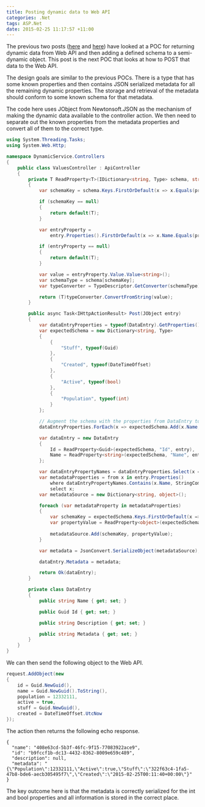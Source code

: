 ```yaml
---
title: Posting dynamic data to Web API
categories: .Net
tags: ASP.Net
date: 2015-02-25 11:17:57 +11:00
---
```


The previous two posts ([here][0] and [here][1]) have looked at a POC for returning dynamic data from Web API and then adding a defined schema to a semi-dynamic object. This post is the next POC that looks at how to POST that data to the Web API.

The design goals are similar to the previous POCs. There is a type that has some known properties and then contains JSON serialized metadata for all the remaining dynamic properties. The storage and retrieval of the metadata should conform to some known schema for that metadata.

The code here uses JObject from Newtonsoft.JSON as the mechanism of making the dynamic data available to the controller action. We then need to separate out the known properties from the metadata properties and convert all of them to the correct type.

<!--more-->

```csharp
using System.Threading.Tasks;
using System.Web.Http;

namespace DynamicService.Controllers
{
    public class ValuesController : ApiController
    {
        private T ReadProperty<T>(IDictionary<string, Type> schema, string property, JObject entry)
        {
            var schemaKey = schema.Keys.FirstOrDefault(x => x.Equals(property, StringComparison.OrdinalIgnoreCase));

            if (schemaKey == null)
            {
                return default(T);
            }

            var entryProperty =
                entry.Properties().FirstOrDefault(x => x.Name.Equals(property, StringComparison.OrdinalIgnoreCase));

            if (entryProperty == null)
            {
                return default(T);
            }

            var value = entryProperty.Value.Value<string>();
            var schemaType = schema[schemaKey];
            var typeConverter = TypeDescriptor.GetConverter(schemaType);

            return (T)typeConverter.ConvertFromString(value);
        }

        public async Task<IHttpActionResult> Post(JObject entry)
        {
            var dataEntryProperties = typeof(DataEntry).GetProperties();
            var expectedSchema = new Dictionary<string, Type>
            {
                {
                    "Stuff", typeof(Guid)
                },
                {
                    "Created", typeof(DateTimeOffset)
                },
                {
                    "Active", typeof(bool)
                },
                {
                    "Population", typeof(int)
                }
            };

            // Augment the schema with the properties from DataEntry to support common data reading
            dataEntryProperties.ForEach(x => expectedSchema.Add(x.Name, x.PropertyType));

            var dataEntry = new DataEntry
            {
                Id = ReadProperty<Guid>(expectedSchema, "Id", entry),
                Name = ReadProperty<string>(expectedSchema, "Name", entry)
            };

            var dataEntryPropertyNames = dataEntryProperties.Select(x => x.Name);
            var metadataProperties = from x in entry.Properties()
                where dataEntryPropertyNames.Contains(x.Name, StringComparer.OrdinalIgnoreCase) == false
                select x;
            var metadataSource = new Dictionary<string, object>();

            foreach (var metadataProperty in metadataProperties)
            {
                var schemaKey = expectedSchema.Keys.FirstOrDefault(x => x.Equals(metadataProperty.Name, StringComparison.OrdinalIgnoreCase));
                var propertyValue = ReadProperty<object>(expectedSchema, metadataProperty.Name, entry);
                
                metadataSource.Add(schemaKey, propertyValue);
            }

            var metadata = JsonConvert.SerializeObject(metadataSource);

            dataEntry.Metadata = metadata;

            return Ok(dataEntry);
        }

        private class DataEntry
        {
            public string Name { get; set; }

            public Guid Id { get; set; }

            public string Description { get; set; }

            public string Metadata { get; set; }
        }
    }
}
```

We can then send the following object to the Web API.

```csharp
request.AddObject(new
{
    id = Guid.NewGuid(),
    name = Guid.NewGuid().ToString(),
    population = 12332111,
    active = true,
    stuff = Guid.NewGuid(),
    created = DateTimeOffset.UtcNow
});
```

The action then returns the following echo response.

```text
{
  "name": "408e63cd-5b3f-46fc-9f15-77083922ace9",
  "id": "b9fccf1b-dc13-4432-8362-8009e659c489",
  "description": null,
  "metadata": "{\"Population\":12332111,\"Active\":true,\"Stuff\":\"322f63c4-1fa5-47b8-bde6-aecb305495f7\",\"Created\":\"2015-02-25T00:11:40+00:00\"}"
}
```

The key outcome here is that the metadata is correctly serialized for the int and bool properties and all information is stored in the correct place.

[0]: /2015/02/24/dynamic-types-in-web-api/
[1]: /2015/02/24/dynamic-schema-in-web-api/
